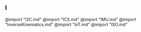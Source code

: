 ## I

@import "I2C.md"
@import "ICS.md"
@import "IMU.md"
@import "InverseKinematics.md"
@import "IoT.md"
@import "ISO.md"
